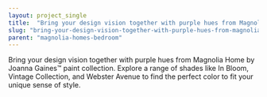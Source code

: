 ```yaml
---
layout: project_single
title:  "Bring your design vision together with purple hues from Magnolia Home by Joanna Gaines paint collection. Explore a range of shades like In Bloom, Vintage Collection, and Webster Avenue to find the perfect color to fit your unique sense of style."
slug: "bring-your-design-vision-together-with-purple-hues-from-magnolia-home-by-joanna-gaines-paint"
parent: "magnolia-homes-bedroom"
---
```

Bring your design vision together with purple hues from Magnolia Home by Joanna Gaines™ paint collection. Explore a range of shades like In Bloom, Vintage Collection, and Webster Avenue to find the perfect color to fit your unique sense of style.
